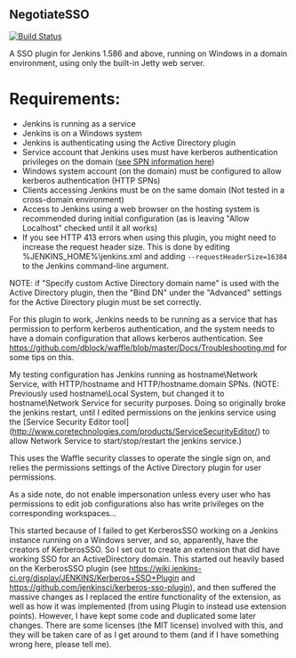 ## NegotiateSSO

[![Build Status](https://ci.jenkins.io/buildStatus/icon?job=Plugins/negotiatesso-plugin/master)](https://ci.jenkins.io/blue/organizations/jenkins/Plugins%2Fnegotiatesso-plugin/branches/)

A SSO plugin for Jenkins 1.586 and above, running on Windows in a domain environment, using only the built-in Jetty web server.

# Requirements:
* Jenkins is running as a service
* Jenkins is on a Windows system
* Jenkins is authenticating using the Active Directory plugin
* Service account that Jenkins uses must have kerberos authentication privileges on the domain ([see SPN information here](http://blogs.iis.net/brian-murphy-booth/the-biggest-mistake-serviceprincipalname-s))
* Windows system account (on the domain) must be configured to allow kerberos authentication (HTTP SPNs)
* Clients accessing Jenkins must be on the same domain (Not tested in a cross-domain environment)
* Access to Jenkins using a web browser on the hosting system is recommended during initial configuration (as is leaving "Allow Localhost" checked until it all works)
* If you see HTTP 413 errors when using this plugin, you might need to increase the request header size. This is done by editing %JENKINS_HOME%\jenkins.xml and adding `--requestHeaderSize=16384` to the Jenkins command-line argument.

NOTE: if "Specify custom Active Directory domain name" is used with the Active Directory plugin, then the "Bind DN" under the "Advanced" settings for the Active Directory plugin must be set correctly.

For this plugin to work, Jenkins needs to be running as a service that has permission to perform kerberos authentication, and the system needs to have a domain configuration that allows kerberos authentication. See https://github.com/dblock/waffle/blob/master/Docs/Troubleshooting.md for some tips on this.

My testing configuration has Jenkins running as hostname\Network Service, with HTTP/hostname and HTTP/hostname.domain SPNs. (NOTE: Previously used hostname\Local System, but changed it to hostname\Network Service for security purposes. Doing so originally broke the jenkins restart, until I edited permissions on the jenkins service using the [Service Security Editor tool] (http://www.coretechnologies.com/products/ServiceSecurityEditor/) to allow Network Service to start/stop/restart the jenkins service.)

This uses the Waffle security classes to operate the single sign on, and relies the permissions settings of the Active Directory plugin for user permissions.

As a side note, do not enable impersonation unless every user who has permissions to edit job configurations also has write privileges on the corresponding workspaces...

This started because of I failed to get KerberosSSO working on a Jenkins instance running on a Windows server, and so, apparently, have the creators of KerberosSSO. So I set out to create an extension that did have working SSO for an ActiveDirectory domain.
This started out heavily based on the KerberosSSO plugin (see https://wiki.jenkins-ci.org/display/JENKINS/Kerberos+SSO+Plugin and https://github.com/jenkinsci/kerberos-sso-plugin), and then suffered the massive changes as I replaced the entire functionality of the extension, as well as how it was implemented (from using Plugin to instead use extension points). However, I have kept some code and duplicated some later changes. There are some licenses (the MIT license) involved with this, and they will be taken care of as I get around to them (and if I have something wrong here, please tell me).